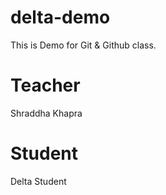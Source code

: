 # delta-demo
This is Demo for Git &amp; Github class.

# Teacher 
Shraddha Khapra 
# Student
Delta Student